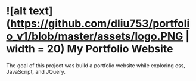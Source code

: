 # ![alt text](https://github.com/dliu753/portfolio_v1/blob/master/assets/logo.PNG | width = 20) My Portfolio Website

The goal of this project was build a portfolio website while exploring css, JavaScript, and JQuery.
